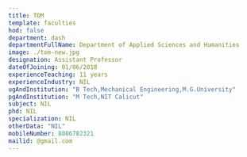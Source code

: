 ```yaml
---
title: TOM
template: faculties
hod: false
department: dash
departmentFullName: Department of Applied Sciences and Humanities
image: ./tom-new.jpg
designation: Assistant Professor
dateOfJoining: 01/06/2018
experienceTeaching: 11 years
experienceIndustry: NIL
ugAndInstitution: "B Tech,Mechanical Engineering,M.G.University"
pgAndInstitution: "M Tech,NIT Calicut"
subject: NIL
phd: NIL
specialization: NIL
otherData: "NIL"
mobileNumber: 8086782321
mailid: @gmail.com
---
```

